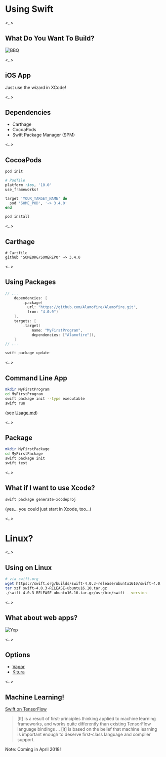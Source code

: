 # Using Swift

<!-- .slide: data-background-image="https://user-images.githubusercontent.com/43072/39097677-1871c2f4-4625-11e8-9d07-f163d21c3c17.gif" -->

<!-- .slide: class="shadowed-text" -->

<..>

## What Do You Want To Build?

![BBQ](https://user-images.githubusercontent.com/43072/39097632-a4712a52-4624-11e8-97b1-cbd7c2c8bd49.gif)

<..>

## iOS App <!-- .element: style="text-transform: none" -->

Just use the wizard in XCode!

<..>

## Dependencies

* Carthage
* CocoaPods
* Swift Package Manager (SPM)

<..>

## CocoaPods

```bash
pod init
```

```ruby
# Podfile
platform :ios, '10.0'
use_frameworks!

target 'YOUR_TARGET_NAME' do
  pod 'SOME_POD', '~> 3.4.0'
end
```

```bash
pod install
```

<..>

## Carthage

```
# Cartfile
github 'SOMEORG/SOMEREPO' ~> 3.4.0
```

<..>

## Using Packages

```swift
// ...
    dependencies: [
        .package(
          url: "https://github.com/Alamofire/Alamofire.git",
          from: "4.0.0")
    ],
    targets: [
        .target(
            name: "MyFirstProgram",
            dependencies: ["Alamofire"]),
    ]
// ...
```

```bash
swift package update
```

<..>

## Command Line App

```bash
mkdir MyFirstProgram
cd MyFirstProgram
swift package init --type executable
swift run
```

(see [Usage.md](https://github.com/apple/swift-package-manager/blob/master/Documentation/Usage.md))

<..>

## Package

```bash
mkdir MyFirstPackage
cd MyFirstPackage
swift package init
swift test
```

<..>

## What if I want to use Xcode?

```bash
swift package generate-xcodeproj
```

(yes... you could just start in Xcode, too...)

<..>

# Linux?

<!-- .slide: data-background-image="https://user-images.githubusercontent.com/43072/39091332-9fcd7932-45b7-11e8-8619-a0e927ce53d1.gif" -->

<!-- .slide: class="shadowed-text" -->

<..>

## Using on Linux

```bash
# via swift.org
wget https://swift.org/builds/swift-4.0.3-release/ubuntu1610/swift-4.0.3-RELEASE/swift-4.0.3-RELEASE-ubuntu16.10.tar.gz
tar xzf swift-4.0.3-RELEASE-ubuntu16.10.tar.gz
./swift-4.0.3-RELEASE-ubuntu16.10.tar.gz/usr/bin/swift --version
```

<..>

## What about web apps?

![Yep](https://user-images.githubusercontent.com/43072/39097663-f03bd8a6-4624-11e8-851e-8c010281b9bd.gif)

<..>

## Options

* [Vapor](https://vapor.codes/)
* [Kitura](http://www.kitura.io/)

<..>

## Machine Learning!

[Swift on TensorFlow](https://www.tensorflow.org/community/swift)

> [It] is a result of first-principles thinking applied to machine learning
> frameworks, and works quite differently than existing TensorFlow language
> bindings ... [it] is based on the belief that machine learning is important
> enough to deserve first-class language and compiler support.

Note:
Coming in April 2018!

